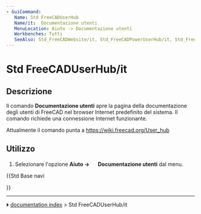 ```yaml
---
- GuiCommand:
   Name: Std FreeCADUserHub
   Name/it:  Documentazione utenti
   MenuLocation: Aiuto -> Documentazione utenti
   Workbenches: Tutti
   SeeAlso: Std_FreeCADWebsite/it, Std_FreeCADPowerUserHub/it, Std_FreeCADForum/it, Std_FreeCADFAQ/it
---
```


# Std FreeCADUserHub/it



## Descrizione

Il comando **Documentazione utenti** apre la pagina della documentazione degli utenti di FreeCAD nel browser Internet predefinito del sistema. Il comando richiede una connessione Internet funzionante.

Attualmente il comando punta a [<https://wiki.freecad.org/User_hub>](https://wiki.freecad.org/User_hub)



## Utilizzo

1.  Selezionare l\'opzione **Aiuto → <img src="images/Std_FreeCADUserHub.svg" width=16px> Documentazione utenti** dal menu.





{{Std Base navi

}}



---
⏵ [documentation index](../README.md) > Std FreeCADUserHub/it
